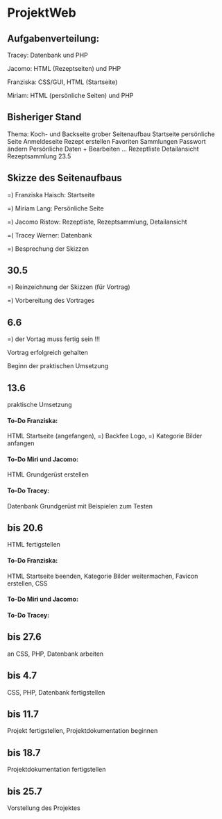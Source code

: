 # ProjektWeb

## Aufgabenverteilung:

Tracey: Datenbank und PHP

Jacomo: HTML (Rezeptseiten) und PHP

Franziska: CSS/GUI, HTML (Startseite)

Miriam: HTML (persönliche Seiten) und PHP 

## Bisheriger Stand

Thema: Koch- und Backseite
grober Seitenaufbau
Startseite
persönliche Seite
Anmeldeseite
Rezept erstellen
Favoriten
Sammlungen
Passwort ändern
Persönliche Daten + Bearbeiten 
...
Rezeptliste
Detailansicht
Rezeptsammlung
23.5

## Skizze des Seitenaufbaus 

  =)  Franziska Haisch: Startseite

  =)  Miriam Lang: Persönliche Seite

  =)  Jacomo Ristow: Rezeptliste, Rezeptsammlung, Detailansicht

  =(  Tracey Werner: Datenbank

=) Besprechung der Skizzen

## 30.5

=) Reinzeichnung der Skizzen (für Vortrag)

=) Vorbereitung des Vortrages

## 6.6

=) der Vortag muss fertig sein !!!

Vortrag erfolgreich gehalten

Beginn der praktischen Umsetzung

## 13.6
praktische Umsetzung

#### To-Do Franziska:
HTML Startseite (angefangen),
=) Backfee Logo,
=) Kategorie Bilder anfangen
#### To-Do Miri und Jacomo:
HTML Grundgerüst erstellen
#### To-Do Tracey:
Datenbank Grundgerüst mit Beispielen zum Testen

## bis 20.6
HTML fertigstellen

#### To-Do Franziska:
HTML Startseite beenden,
Kategorie Bilder weitermachen,
Favicon erstellen,
CSS
#### To-Do Miri und Jacomo:

#### To-Do Tracey:


## bis 27.6
an CSS, PHP, Datenbank arbeiten

## bis 4.7
CSS, PHP, Datenbank fertigstellen

## bis 11.7
Projekt fertigstellen, Projektdokumentation beginnen

## bis 18.7
Projektdokumentation fertigstellen

## bis 25.7
Vorstellung des Projektes
